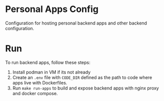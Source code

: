 # Personal Apps Config

Configuration for hosting personal backend apps and other backend configuration.

# Run

To run backend apps, follow these steps:

1. Install podman in VM if its not already
2. Create an `.env` file with `CODE_DIR` defined as the path to code where apps live with Dockerfiles. 
3. Run `make run-apps` to build and expose backend apps with nginx proxy and docker compose.